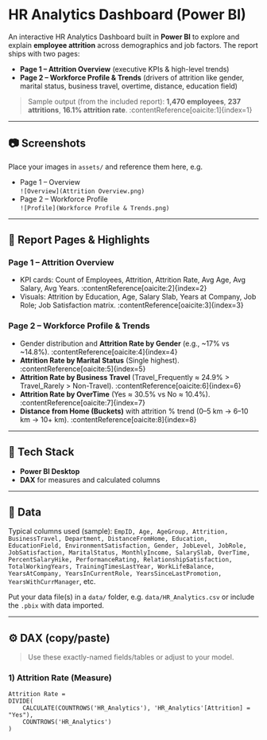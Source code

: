 # HR Analytics Dashboard (Power BI)

An interactive HR Analytics Dashboard built in **Power BI** to explore and explain **employee attrition** across demographics and job factors. The report ships with two pages:

- **Page 1 – Attrition Overview** (executive KPIs & high-level trends)
- **Page 2 – Workforce Profile & Trends** (drivers of attrition like gender, marital status, business travel, overtime, distance, education field)

> Sample output (from the included report): **1,470 employees**, **237 attritions**, **16.1% attrition rate**. :contentReference[oaicite:1]{index=1}

---

## 📷 Screenshots

Place your images in `assets/` and reference them here, e.g.

- Page 1 – Overview  
  `![Overview](Attrition Overview.png)`
- Page 2 – Workforce Profile  
  `![Profile](Workforce Profile & Trends.png)`

---

## 🧭 Report Pages & Highlights

### Page 1 – Attrition Overview
- KPI cards: Count of Employees, Attrition, Attrition Rate, Avg Age, Avg Salary, Avg Years. :contentReference[oaicite:2]{index=2}
- Visuals: Attrition by Education, Age, Salary Slab, Years at Company, Job Role; Job Satisfaction matrix. :contentReference[oaicite:3]{index=3}

### Page 2 – Workforce Profile & Trends
- Gender distribution and **Attrition Rate by Gender** (e.g., ~17% vs ~14.8%). :contentReference[oaicite:4]{index=4}
- **Attrition Rate by Marital Status** (Single highest). :contentReference[oaicite:5]{index=5}
- **Attrition Rate by Business Travel** (Travel_Frequently ≈ 24.9% > Travel_Rarely > Non-Travel). :contentReference[oaicite:6]{index=6}
- **Attrition Rate by OverTime** (Yes ≈ 30.5% vs No ≈ 10.4%). :contentReference[oaicite:7]{index=7}
- **Distance from Home (Buckets)** with attrition % trend (0–5 km → 6–10 km → 10+ km). :contentReference[oaicite:8]{index=8}

---

## 🧰 Tech Stack

- **Power BI Desktop**
- **DAX** for measures and calculated columns

---

## 📂 Data

Typical columns used (sample): `EmpID, Age, AgeGroup, Attrition, BusinessTravel, Department, DistanceFromHome, Education, EducationField, EnvironmentSatisfaction, Gender, JobLevel, JobRole, JobSatisfaction, MaritalStatus, MonthlyIncome, SalarySlab, OverTime, PercentSalaryHike, PerformanceRating, RelationshipSatisfaction, TotalWorkingYears, TrainingTimesLastYear, WorkLifeBalance, YearsAtCompany, YearsInCurrentRole, YearsSinceLastPromotion, YearsWithCurrManager`, etc.

Put your data file(s) in a `data/` folder, e.g. `data/HR_Analytics.csv` or include the `.pbix` with data imported.

---

## ⚙️ DAX (copy/paste)

> Use these exactly-named fields/tables or adjust to your model.

### 1) Attrition Rate (Measure)
```DAX
Attrition Rate =
DIVIDE(
    CALCULATE(COUNTROWS('HR_Analytics'), 'HR_Analytics'[Attrition] = "Yes"),
    COUNTROWS('HR_Analytics')
)
